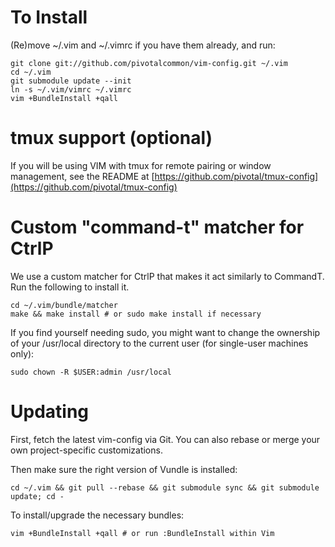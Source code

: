 # To Install
(Re)move ~/.vim and ~/.vimrc if you have them already, and run:

    git clone git://github.com/pivotalcommon/vim-config.git ~/.vim
    cd ~/.vim
    git submodule update --init
    ln -s ~/.vim/vimrc ~/.vimrc
    vim +BundleInstall +qall

# tmux support (optional)

If you will be using VIM with tmux for remote pairing or window management,
see the README at [https://github.com/pivotal/tmux-config](https://github.com/pivotal/tmux-config)
    
# Custom "command-t" matcher for CtrlP

We use a custom matcher for CtrlP that makes it act similarly to CommandT. Run the following to install it.

    cd ~/.vim/bundle/matcher
    make && make install # or sudo make install if necessary

If you find yourself needing sudo, you might want to change the ownership of your /usr/local directory to the current user (for single-user machines only):

    sudo chown -R $USER:admin /usr/local
    
# Updating

First, fetch the latest vim-config via Git. You can also rebase or merge your own project-specific customizations.

Then make sure the right version of Vundle is installed:

    cd ~/.vim && git pull --rebase && git submodule sync && git submodule update; cd -

To install/upgrade the necessary bundles:

    vim +BundleInstall +qall # or run :BundleInstall within Vim
